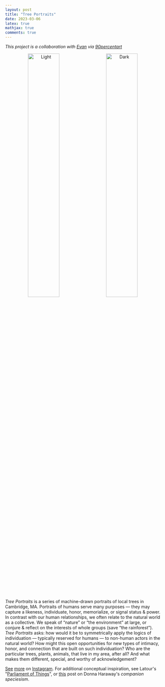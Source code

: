 ```yaml
---
layout: post 
title: "Tree Portraits" 
date: 2023-03-06
latex: true 
mathjax: true
comments: true
---
```


*This project is a collaboration with [Evan](https://www.linkedin.com/in/evanfinkle/) via [90percentart](https://90percentart.com/)*

<p align="center">
  <img alt="Light" src="/figs/2023-03-06-tree-portraits/tree1.jpg" width="45%">
&nbsp; &nbsp; &nbsp;
  <img alt="Dark" src="/figs/2023-03-06-tree-portraits/tree2.jpg" width="45%">
</p>

*Tree Portraits* is a series of machine-drawn portraits of local trees in Cambridge, MA. Portraits of humans serve many purposes — they may capture a likeness, individuate, honor, memorialize, or signal status & power. In contrast with our human relationships, we often relate to the natural world as a collective. We speak of “nature” or “the environment” at large, or conjure & reflect on the interests of whole groups (save “the rainforest”). *Tree Portraits* asks: how would it be to symmetrically apply the logics of individuation — typically reserved for humans — to non-human actors in the natural world? How might this open opportunities for new types of intimacy, honor, and connection that are built on such individuation? Who are the particular trees, plants, animals, that live in my area, after all? And what makes them different, special, and worthy of acknowledgement?

[See](https://www.instagram.com/p/CnPqVZHp4rf/?igshid=MzRlODBiNWFlZA==) [more](https://www.instagram.com/p/CnZ7UKNpsGQ/?igshid=MzRlODBiNWFlZA==) on [Instagram](https://www.instagram.com/reel/Co0o2mpDf-Y/?igshid=MzRlODBiNWFlZA==). For additional conceptual inspiration, see Latour's "[Parliament of Things](https://youtu.be/wTvbK10ABPI?si=hIUWrY67Wqpqus2L&t=2537)", or [this](https://jeffreyfossett.com/2021/10/18/interpreting-haraway.html) post on Donna Haraway's *companion speciesism*. 

